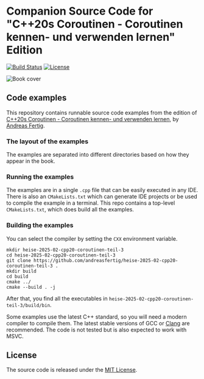 # Companion Source Code for "C++20s Coroutinen - Coroutinen kennen- und verwenden lernen"  Edition

[![Build Status](https://github.com/andreasfertig/heise-2025-02-cpp20-coroutinen-teil-3/workflows/ci/badge.svg)](https://github.com/andreasfertig/heise-2025-02-cpp20-coroutinen-teil-3/actions/) [![License](https://img.shields.io/badge/license-MIT-blue.svg)](/LICENSE.txt)

![Book cover](.artwork/cover.png)

## Code examples

This repository contains runnable source code examples from the  edition of [C++20s Coroutinen - Coroutinen kennen- und verwenden lernen](https://www.heise.de/select/ix/2025/03), by [Andreas Fertig](https://andreasfertig.com).

### The layout of the examples

The examples are separated into different directories based on how they appear in the book.

### Running the examples

The examples are in a single `.cpp` file that can be easily executed in any IDE. There is also an `CMakeLists.txt` which can generate IDE projects or be used to compile the example in a terminal.
This repo contains a top-level `CMakeLists.txt`, which does build all the examples.

### Building the examples

You can select the compiler by setting the `CXX` environment variable.

```
mkdir heise-2025-02-cpp20-coroutinen-teil-3
cd heise-2025-02-cpp20-coroutinen-teil-3
git clone https://github.com/andreasfertig/heise-2025-02-cpp20-coroutinen-teil-3 .
mkdir build
cd build
cmake ../
cmake --build . -j
```

After that, you find all the executables in `heise-2025-02-cpp20-coroutinen-teil-3/build/bin`.

Some examples use the latest C++ standard, so you will need a modern compiler to compile them. The latest stable versions of GCC or [Clang](https://releases.llvm.org/) are recommended. The code is not tested but is also expected to work with MSVC.

## License

The source code is released under the [MIT License](/LICENSE.txt).

